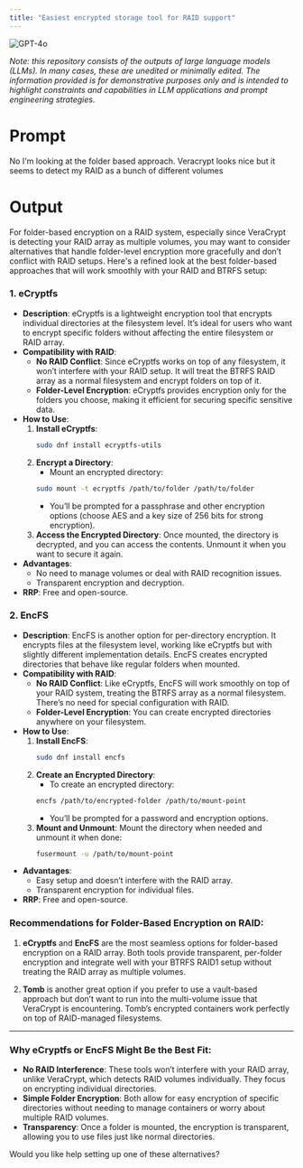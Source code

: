 ```yaml
---
title: "Easiest encrypted storage tool for RAID support"
---
```

![GPT-4o](https://img.shields.io/badge/GPT--4o-3333FF?style=for-the-badge&logo=openai&logoColor=white)



*Note: this repository consists of the outputs of large language models (LLMs). In many cases, these are unedited or minimally edited. The information provided is for demonstrative purposes only and is intended to highlight constraints and capabilities in LLM applications and prompt engineering strategies.*


# Prompt

No I'm looking at the folder based approach. Veracrypt looks nice but it seems to detect my RAID as a bunch of different volumes

# Output

For folder-based encryption on a RAID system, especially since VeraCrypt is detecting your RAID array as multiple volumes, you may want to consider alternatives that handle folder-level encryption more gracefully and don’t conflict with RAID setups. Here's a refined look at the best folder-based approaches that will work smoothly with your RAID and BTRFS setup:

### 1. **eCryptfs**
   - **Description**: eCryptfs is a lightweight encryption tool that encrypts individual directories at the filesystem level. It’s ideal for users who want to encrypt specific folders without affecting the entire filesystem or RAID array.
   - **Compatibility with RAID**: 
     - **No RAID Conflict**: Since eCryptfs works on top of any filesystem, it won’t interfere with your RAID setup. It will treat the BTRFS RAID array as a normal filesystem and encrypt folders on top of it.
     - **Folder-Level Encryption**: eCryptfs provides encryption only for the folders you choose, making it efficient for securing specific sensitive data.
   - **How to Use**:
     1. **Install eCryptfs**:
        ```bash
        sudo dnf install ecryptfs-utils
        ```
     2. **Encrypt a Directory**:
        - Mount an encrypted directory:
        ```bash
        sudo mount -t ecryptfs /path/to/folder /path/to/folder
        ```
        - You’ll be prompted for a passphrase and other encryption options (choose AES and a key size of 256 bits for strong encryption).
     3. **Access the Encrypted Directory**: Once mounted, the directory is decrypted, and you can access the contents. Unmount it when you want to secure it again.
   - **Advantages**: 
     - No need to manage volumes or deal with RAID recognition issues.
     - Transparent encryption and decryption.
   - **RRP**: Free and open-source.

### 2. **EncFS**
   - **Description**: EncFS is another option for per-directory encryption. It encrypts files at the filesystem level, working like eCryptfs but with slightly different implementation details. EncFS creates encrypted directories that behave like regular folders when mounted.
   - **Compatibility with RAID**:
     - **No RAID Conflict**: Like eCryptfs, EncFS will work smoothly on top of your RAID system, treating the BTRFS array as a normal filesystem. There’s no need for special configuration with RAID.
     - **Folder-Level Encryption**: You can create encrypted directories anywhere on your filesystem.
   - **How to Use**:
     1. **Install EncFS**:
        ```bash
        sudo dnf install encfs
        ```
     2. **Create an Encrypted Directory**:
        - To create an encrypted directory:
        ```bash
        encfs /path/to/encrypted-folder /path/to/mount-point
        ```
        - You’ll be prompted for a password and encryption options.
     3. **Mount and Unmount**: Mount the directory when needed and unmount it when done:
        ```bash
        fusermount -u /path/to/mount-point
        ```
   - **Advantages**: 
     - Easy setup and doesn’t interfere with the RAID array.
     - Transparent encryption for individual files.
   - **RRP**: Free and open-source.

### Recommendations for Folder-Based Encryption on RAID:
1. **eCryptfs** and **EncFS** are the most seamless options for folder-based encryption on a RAID array. Both tools provide transparent, per-folder encryption and integrate well with your BTRFS RAID1 setup without treating the RAID array as multiple volumes.
   
2. **Tomb** is another great option if you prefer to use a vault-based approach but don’t want to run into the multi-volume issue that VeraCrypt is encountering. Tomb’s encrypted containers work perfectly on top of RAID-managed filesystems.

---

### Why eCryptfs or EncFS Might Be the Best Fit:
- **No RAID Interference**: These tools won’t interfere with your RAID array, unlike VeraCrypt, which detects RAID volumes individually. They focus on encrypting individual directories.
- **Simple Folder Encryption**: Both allow for easy encryption of specific directories without needing to manage containers or worry about multiple RAID volumes.
- **Transparency**: Once a folder is mounted, the encryption is transparent, allowing you to use files just like normal directories.

Would you like help setting up one of these alternatives?
